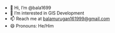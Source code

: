 - 👋 Hi, I’m @bala1699
- 👀 I’m interested in GIS Development
- 📫 Reach me at balamurugan161999@gmail.com
- 😄 Pronouns: He/Him



